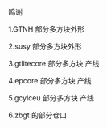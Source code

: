 鸣谢

1.GTNH 部分多方块外形

2.susy 部分多方块外形

3.gtlitecore 部分多方块 产线

4.epcore 部分多方块 产线

5.gcylceu 部分多方块 产线

6.zbgt 的部分仓口
